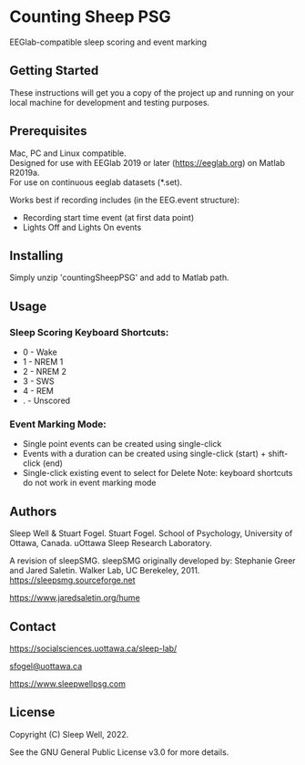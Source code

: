 # Counting Sheep PSG

EEGlab-compatible sleep scoring and event marking

## Getting Started

These instructions will get you a copy of the project up and running on your local machine for development and testing purposes.

## Prerequisites

Mac, PC and Linux compatible.  
Designed for use with EEGlab 2019 or later (https://eeglab.org) on Matlab R2019a.  
For use on continuous eeglab datasets (*.set).  

Works best if recording includes (in the EEG.event structure):
* Recording start time event (at first data point)
* Lights Off and Lights On events

## Installing

Simply unzip 'countingSheepPSG' and add to Matlab path.

## Usage

### Sleep Scoring Keyboard Shortcuts:

* 0 - Wake
* 1 - NREM 1
* 2 - NREM 2
* 3 - SWS
* 4 - REM
* . - Unscored

### Event Marking Mode:

* Single point events can be created using single-click
* Events with a duration can be created using single-click (start) + shift-click (end)
* Single-click existing event to select for Delete
Note: keyboard shortcuts do not work in event marking mode
    
## Authors

Sleep Well & Stuart Fogel.
Stuart Fogel.
School of Psychology, University of Ottawa, Canada.
uOttawa Sleep Research Laboratory.

A revision of sleepSMG. sleepSMG originally developed by:
Stephanie Greer and Jared Saletin.
Walker Lab, UC Berekeley, 2011.
https://sleepsmg.sourceforge.net

https://www.jaredsaletin.org/hume

## Contact 

https://socialsciences.uottawa.ca/sleep-lab/

sfogel@uottawa.ca

https://www.sleepwellpsg.com

## License

Copyright (C) Sleep Well, 2022.

See the GNU General Public License v3.0 for more details.

